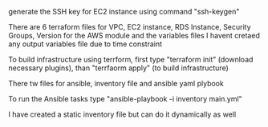 generate the SSH key for EC2 instance using command "ssh-keygen"

There are 6 terraform files for VPC, EC2 instance, RDS Instance, Security Groups, Version for the AWS module and the variables files 
I havent cretaed any output variables file due to time constraint 

To build infrastructure using terrform, first type "terraform init" (download necessary plugins), than "terrfaorm apply" (to build infrastructure)

There tw files for ansible, inventory file and ansible yaml plybook 

To run the Ansible tasks type "ansible-playbook -i inventory main.yml"

I have created a static inventory file but can do it dynamically as well